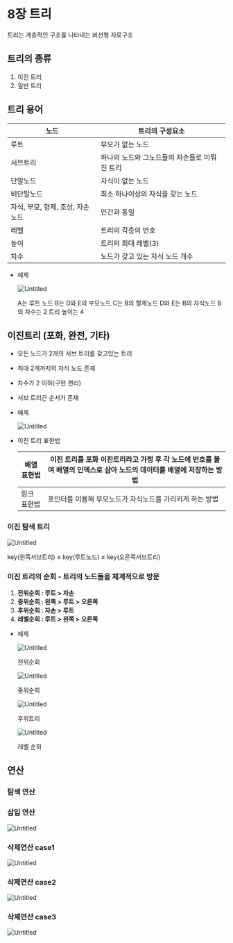 # 8장 트리

트리는 계층적인 구조를 나타내는 비선형 자료구조

## 트리의 종류

1. 이진 트리
2. 일반 트리

## 트리 용어

| 노드 | 트리의 구성요소 |
| --- | --- |
| 루트 | 부모가 없는 노드 |
| 서브트리 | 하나의 노드와 그노드들의 자손들로 이뤄진 트리 |
| 단말노드 | 자식이 없는 노드 |
| 비단말노드 | 최소 하나이상의 자식을 갖는 노드 |
| 자식, 부모, 형제, 조상, 자손 노드 | 인간과 동일 |
| 레벨 | 트리의 각층의 번호 |
| 높이 | 트리의 최대 레벨(3) |
| 차수 | 노드가 갖고 있는 자식 노드 개수 |
- 예제
    
    ![Untitled](https://github.com/lold2424/school_study/blob/main/data%20structure/8%EC%9E%A5%20%ED%8A%B8%EB%A6%AC/Untitled.png)
    
    A는 루트 노드
    B는 D와 E의 부모노드
    C는 B의 형제노드
    D와 E는 B의 자식노드
    B의 차수는 2
    트리 높이는 4
    

## 이진트리  (포화, 완전, 기타)

- 모든 노드가 2개의 서브 트리를 갖고있는 트리
- 최대 2개까지의 자식 노드 존재
- 차수가 2 이하(구현 편리)
- 서브 트리간 순서가 존재

- 예제
    
    ![Untitled](https://github.com/lold2424/school_study/blob/main/data%20structure/8%EC%9E%A5%20%ED%8A%B8%EB%A6%AC/Untitled%201.png)
    

- 이진 트리 표현법
    
    
    | 배열 표현법 | 이진 트리를 포화 이진트리라고 가정 후 각 노드에 번호를 붙여 배열의 인덱스로 삼아 노드의 데이터를 배열에 저장하는 방법 |
    | --- | --- |
    | 링크 표현법 | 포인터를 이용해 부모노드가 자식노드를 가리키게 하는 방법 |

### 이진 탐색 트리

![Untitled](https://github.com/lold2424/school_study/blob/main/data%20structure/8%EC%9E%A5%20%ED%8A%B8%EB%A6%AC/Untitled%202.png)

key(왼쪽서브트리) ≤ key(루트노드) ≤ key(오른쪽서브트리)

### 이진 트리의 순회 - 트리의 노드들을 체계적으로 방문

1. **전위순회 : 루트 > 자손**
2. **중위순회 : 왼쪽 > 루트 > 오른쪽**
3. **후위순회 : 자손 > 루트**
4. **레벨순회 : 루트 > 왼쪽 > 오른쪽**

- 예제
    
    ![Untitled](https://github.com/lold2424/school_study/blob/main/data%20structure/8%EC%9E%A5%20%ED%8A%B8%EB%A6%AC/Untitled%203.png)
    
    전위순회
    
    ![Untitled](https://github.com/lold2424/school_study/blob/main/data%20structure/8%EC%9E%A5%20%ED%8A%B8%EB%A6%AC/Untitled%204.png)
    
    중위순회
    
    ![Untitled](https://github.com/lold2424/school_study/blob/main/data%20structure/8%EC%9E%A5%20%ED%8A%B8%EB%A6%AC/Untitled%205.png)
    
    후위트리
    
    ![Untitled](https://github.com/lold2424/school_study/blob/main/data%20structure/8%EC%9E%A5%20%ED%8A%B8%EB%A6%AC/Untitled%206.png)
    
    레벨 순회
    

## 연산

### 탐색 연산

### **삽입 연산**

![Untitled](https://github.com/lold2424/school_study/blob/main/data%20structure/8%EC%9E%A5%20%ED%8A%B8%EB%A6%AC/Untitled%207.png)

### 삭제연산 case1

![Untitled](https://github.com/lold2424/school_study/blob/main/data%20structure/8%EC%9E%A5%20%ED%8A%B8%EB%A6%AC/Untitled%208.png)

### 삭제연산 case2

![Untitled](https://github.com/lold2424/school_study/blob/main/data%20structure/8%EC%9E%A5%20%ED%8A%B8%EB%A6%AC/Untitled%209.png)

### 삭제연산 case3

![Untitled](https://github.com/lold2424/school_study/blob/main/data%20structure/8%EC%9E%A5%20%ED%8A%B8%EB%A6%AC/Untitled%2010.png)
